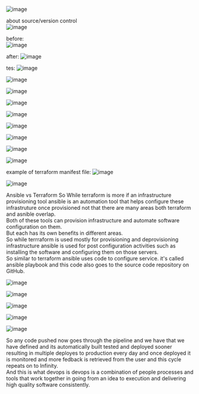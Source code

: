 ![image](https://github.com/user-attachments/assets/df21d581-578c-4747-959e-20771367d34a)


about source/version control   
![image](https://github.com/user-attachments/assets/2a870280-613e-484d-bf1d-da571110e569)


before:  
![image](https://github.com/user-attachments/assets/11de92e3-625f-4437-9a79-83e759776368)

after:
![image](https://github.com/user-attachments/assets/918ae242-008a-4115-bb75-2848af3d9218)


tes:
![image](https://github.com/user-attachments/assets/6e9b2551-6706-48ce-9869-f99a4c302c3b)  


![image](https://github.com/user-attachments/assets/98fae43f-fd68-42ce-8b28-11d83abe16f3)


![image](https://github.com/user-attachments/assets/96eca1c3-4cf2-4b23-8ac1-8f7d008db98e)


![image](https://github.com/user-attachments/assets/a0affb5d-4ad2-471b-9c1d-c73ba8caee16)


![image](https://github.com/user-attachments/assets/d099b638-3291-44ab-b7be-6365a187afaf)


![image](https://github.com/user-attachments/assets/339cbec2-e703-4121-9070-68d9f376b73b)


![image](https://github.com/user-attachments/assets/bf95d7f3-7f62-4635-9aa1-801596bb1b3e)


![image](https://github.com/user-attachments/assets/dbd2d437-9fd4-4a93-b8d2-185c31c1a080)


![image](https://github.com/user-attachments/assets/aaa9f69e-85b5-4f4e-ad2c-b450b49f098a)


example of terraform manifest file:
![image](https://github.com/user-attachments/assets/041d29c1-98db-4e47-8b2e-ffd214b7e61a)


![image](https://github.com/user-attachments/assets/1725f60d-921d-4661-aa74-2d61d9ea026e)


Ansible vs Terraform
So While terraform is more if an infrastructure provisioning tool ansible is an automation tool that helps configure these infrastruture once provisioned not that there are many areas both terraform and asnible overlap.  
Both of these tools can provision infrastructure and automate software configuration on them.  
But each has its own benefits in different areas.  
So while terrraform is used mostly for provisioning and deprovisioning infrastructure ansible is used for post configuration activities such as installing the software and configuring them on those servers.  
So similar to terraform ansible uses code to configure service. it's called ansible playbook and this code also goes to the source code repository on GitHub.  

![image](https://github.com/user-attachments/assets/bf8405ff-a982-4a43-98a0-61ea48c76575)

![image](https://github.com/user-attachments/assets/0fea3933-1ad3-4c40-b612-20a7482f5fd9)  


![image](https://github.com/user-attachments/assets/f9c20ac1-0ca5-4278-a420-6f918837ad48)


![image](https://github.com/user-attachments/assets/18a48738-ec13-49b4-964d-c1501ad99283)


![image](https://github.com/user-attachments/assets/0d8b15c2-9465-4aaa-b286-278a1d6b3608)

So any code pushed now goes through the pipeline and we have that we have defined and its automatically built tested and deployed sooner resulting in multiple deployes to production every day and once deployed it is monitored and more fedback is retrieved from the user and this cycle repeats on to Infinity.  
And this is what devops is devops is a combination of people processes and tools that work together in going from an idea to execution and delivering high quality software consistently.
